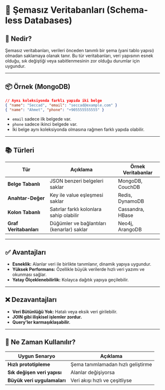 
# 📘 Şemasız Veritabanları (Schema-less Databases)

## 🧠 Nedir?

Şemasız veritabanları, verileri önceden tanımlı bir şema (yani tablo yapısı) olmadan saklamaya olanak tanır. 
Bu tür veritabanları, veri yapısının esnek olduğu, sık değiştiği veya sabitlenmesinin zor olduğu durumlar için uygundur.

---

## 📦 Örnek (MongoDB)

```json
// Aynı koleksiyonda farklı yapıda iki belge
{ "name": "Seccad", "email": "seccad@example.com" }
{ "name": "Ahmet", "phone": "+905555555555" }
```

- `email` sadece ilk belgede var.
- `phone` sadece ikinci belgede var.
- İki belge aynı koleksiyonda olmasına rağmen farklı yapıda olabilir.

---

## 📚 Türleri

| Tür | Açıklama | Örnek Veritabanlar |
|-----|----------|---------------------|
| **Belge Tabanlı** | JSON benzeri belgeleri saklar | MongoDB, CouchDB |
| **Anahtar-Değer** | Key ile value eşleşmesi saklar | Redis, DynamoDB |
| **Kolon Tabanlı** | Satırlar farklı kolonlara sahip olabilir | Cassandra, HBase |
| **Graf Veritabanları** | Düğümler ve bağlantıları (kenarlar) saklar | Neo4j, ArangoDB |

---

## ✅ Avantajları

- **Esneklik:** Alanlar veri ile birlikte tanımlanır, dinamik yapıya uygundur.
- **Yüksek Performans:** Özellikle büyük verilerde hızlı veri yazımı ve okunması sağlar.
- **Yatay Ölçeklenebilirlik:** Kolayca dağıtık yapıya geçilebilir.

---

## ❌ Dezavantajları

- **Veri Bütünlüğü Yok:** Hatalı veya eksik veri girilebilir.
- **JOIN gibi ilişkisel işlemler zordur.**
- **Query'ler karmaşıklaşabilir.**

---

## 🎯 Ne Zaman Kullanılır?

| Uygun Senaryo | Açıklama |
|---------------|----------|
| **Hızlı prototipleme** | Şema tanımlamadan hızlı geliştirme |
| **Sık değişen veri yapısı** | Alanlar değişiyorsa |
| **Büyük veri uygulamaları** | Veri akışı hızlı ve çeşitliyse |
